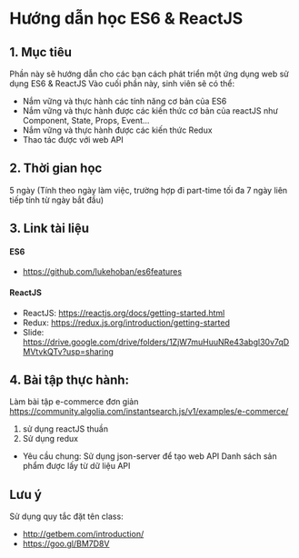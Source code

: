 # Hướng dẫn học ES6 & ReactJS
## 1. Mục tiêu
Phần này sẽ hướng dẫn cho các bạn cách phát triển một ứng dụng web sử dụng ES6 & ReactJS
Vào cuối phần này, sinh viên sẽ có thể:

  - Nắm vững và thực hành các tính năng cơ bản của ES6
  - Nắm vững và thực hành được các kiến thức cơ bản của reactJS như Component, State, Props, Event...
  - Nắm vững và thực hành được các kiến thức Redux 
  - Thao tác được với web API
## 2. Thời gian học
5 ngày (Tính theo ngày làm việc, trường hợp đi part-time tối đa 7 ngày liên tiếp tính từ ngày bắt đầu)
## 3. Link tài liệu
#### ES6
- https://github.com/lukehoban/es6features
#### ReactJS
- ReactJS: https://reactjs.org/docs/getting-started.html
- Redux: https://redux.js.org/introduction/getting-started
- Slide: https://drive.google.com/drive/folders/1ZjW7muHuuNRe43abgl30v7qDMVtvkQTv?usp=sharing
## 4. Bài tập thực hành: 
Làm bài tập e-commerce đơn giản https://community.algolia.com/instantsearch.js/v1/examples/e-commerce/
1. sử dụng reactJS thuần
2. Sử dụng redux
- Yêu cầu chung:
  Sử dụng json-server để tạo web API 
  Danh sách sản phẩm được lấy từ dữ liệu API 

## Lưu ý
Sử dụng quy tắc đặt tên class: 
- http://getbem.com/introduction/
- https://goo.gl/BM7D8V
